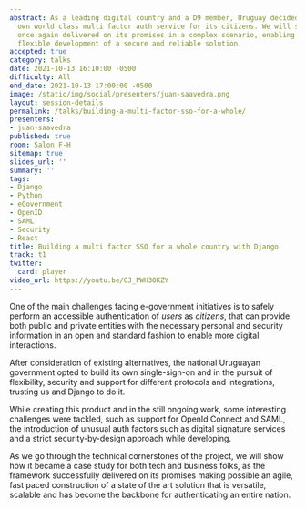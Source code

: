 ```yaml
---
abstract: As a leading digital country and a D9 member, Uruguay decided to build its
  own world class multi factor auth service for its citizens. We will show how Django
  once again delivered on its promises in a complex scenario, enabling a fast and
  flexible development of a secure and reliable solution.
accepted: true
category: talks
date: 2021-10-13 16:10:00 -0500
difficulty: All
end_date: 2021-10-13 17:00:00 -0500
image: /static/img/social/presenters/juan-saavedra.png
layout: session-details
permalink: /talks/building-a-multi-factor-sso-for-a-whole/
presenters:
- juan-saavedra
published: true
room: Salon F-H
sitemap: true
slides_url: ''
summary: ''
tags:
- Django
- Python
- eGovernment
- OpenID
- SAML
- Security
- React
title: Building a multi factor SSO for a whole country with Django
track: t1
twitter:
  card: player
video_url: https://youtu.be/GJ_PWH3OKZY
---
```


One of the main challenges facing e-government initiatives is to safely perform an accessible authentication of _users_ as _citizens_, that can provide both public and private entities with the necessary personal and security information in an open and standard fashion to enable more digital interactions.

After consideration of existing alternatives, the national Uruguayan government opted to build its own single-sign-on and in the pursuit of flexibility, security and support for different protocols and integrations, trusting us and Django to do it.

While creating this product and in the still ongoing work, some interesting challenges were tackled, such as support for OpenId Connect and SAML, the introduction of unusual auth factors such as digital signature services and a strict security-by-design approach while developing.

As we go through the technical cornerstones of the project, we will show how it became a case study for both tech and business folks, as the framework successfully delivered on its promises making possible an agile, fast paced construction of a state of the art solution that is versatile, scalable and has become the backbone for authenticating an entire nation.
